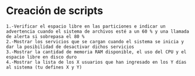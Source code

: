 # Creación de scripts

    1.-Verificar el espacio libre en las particiones e indicar un advertencia cuando el sistema de archivos esté a un 60 % y una llamada de alerta si sobrepasa el 80 %
    2.-Mostrar los servicios que se cargan cuando el sistema se inicia y dar la posibilidad de desactivar dichos servicios
    3.-Mostrar la cantidad de memoria RAM disponible, el uso del CPU y el espacio libre en disco duro
    4.-Mostrar la lista de los X usuarios que han ingresado en los Y días al sistema (tu defines X y Y)
